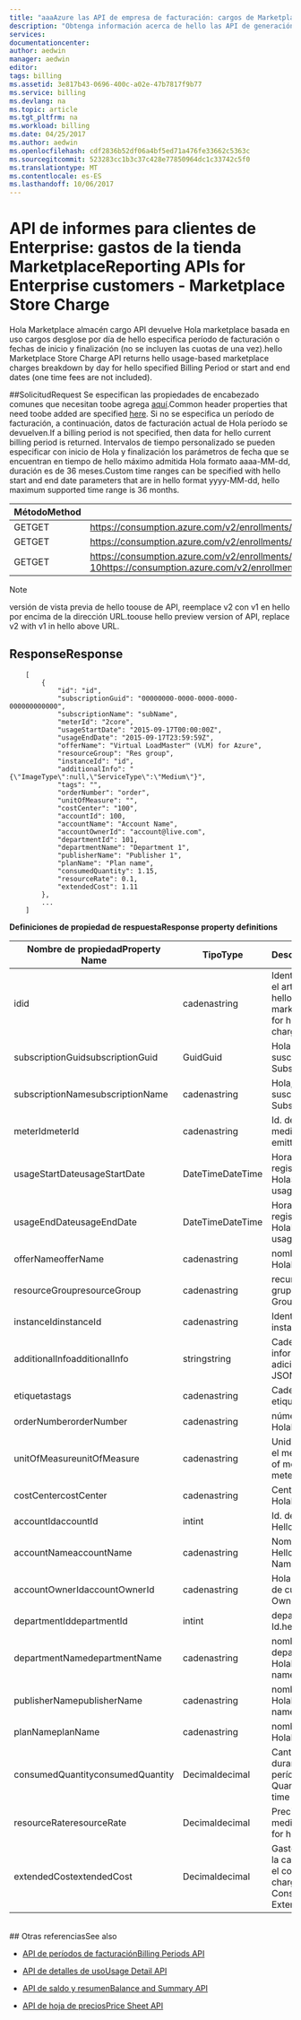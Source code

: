 ```yaml
---
title: "aaaAzure las API de empresa de facturación: cargos de Marketplace | Documentos de Microsoft"
description: "Obtenga información acerca de hello las API de generación de informes que permiten a los datos de consumo de Azure Enterprise los clientes toopull mediante programación."
services: 
documentationcenter: 
author: aedwin
manager: aedwin
editor: 
tags: billing
ms.assetid: 3e817b43-0696-400c-a02e-47b7817f9b77
ms.service: billing
ms.devlang: na
ms.topic: article
ms.tgt_pltfrm: na
ms.workload: billing
ms.date: 04/25/2017
ms.author: aedwin
ms.openlocfilehash: cdf2836b52df06a4bf5ed71a476fe33662c5363c
ms.sourcegitcommit: 523283cc1b3c37c428e77850964dc1c33742c5f0
ms.translationtype: MT
ms.contentlocale: es-ES
ms.lasthandoff: 10/06/2017
---
```

# <a name="reporting-apis-for-enterprise-customers---marketplace-store-charge"></a><span data-ttu-id="63d51-103">API de informes para clientes de Enterprise: gastos de la tienda Marketplace</span><span class="sxs-lookup"><span data-stu-id="63d51-103">Reporting APIs for Enterprise customers - Marketplace Store Charge</span></span>

<span data-ttu-id="63d51-104">Hola Marketplace almacén cargo API devuelve Hola marketplace basada en uso cargos desglose por día de hello especifica período de facturación o fechas de inicio y finalización (no se incluyen las cuotas de una vez).</span><span class="sxs-lookup"><span data-stu-id="63d51-104">hello Marketplace Store Charge API returns hello usage-based marketplace charges breakdown by day for hello specified Billing Period or start and end dates (one time fees are not included).</span></span>

##<a name="request"></a><span data-ttu-id="63d51-105">Solicitud</span><span class="sxs-lookup"><span data-stu-id="63d51-105">Request</span></span> 
<span data-ttu-id="63d51-106">Se especifican las propiedades de encabezado comunes que necesitan toobe agrega [aquí](billing-enterprise-api.md).</span><span class="sxs-lookup"><span data-stu-id="63d51-106">Common header properties that need toobe added are specified [here](billing-enterprise-api.md).</span></span> <span data-ttu-id="63d51-107">Si no se especifica un período de facturación, a continuación, datos de facturación actual de Hola período se devuelven.</span><span class="sxs-lookup"><span data-stu-id="63d51-107">If a billing period is not specified, then data for hello current billing period is returned.</span></span> <span data-ttu-id="63d51-108">Intervalos de tiempo personalizado se pueden especificar con inicio de Hola y finalización los parámetros de fecha que se encuentran en tiempo de hello máximo admitida Hola formato aaaa-MM-dd, duración es de 36 meses.</span><span class="sxs-lookup"><span data-stu-id="63d51-108">Custom time ranges can be specified with hello start and end date parameters that are in hello format yyyy-MM-dd, hello maximum supported time range is 36 months.</span></span>  

|<span data-ttu-id="63d51-109">Método</span><span class="sxs-lookup"><span data-stu-id="63d51-109">Method</span></span> | <span data-ttu-id="63d51-110">URI de solicitud</span><span class="sxs-lookup"><span data-stu-id="63d51-110">Request URI</span></span>|
|-|-|
|<span data-ttu-id="63d51-111">GET</span><span class="sxs-lookup"><span data-stu-id="63d51-111">GET</span></span>|<span data-ttu-id="63d51-112">https://consumption.azure.com/v2/enrollments/{enrollmentNumber}/marketplacecharges</span><span class="sxs-lookup"><span data-stu-id="63d51-112">https://consumption.azure.com/v2/enrollments/{enrollmentNumber}/marketplacecharges</span></span>|
|<span data-ttu-id="63d51-113">GET</span><span class="sxs-lookup"><span data-stu-id="63d51-113">GET</span></span>|<span data-ttu-id="63d51-114">https://consumption.azure.com/v2/enrollments/{enrollmentNumber}/billingPeriods/{billingPeriod}/marketplacecharges</span><span class="sxs-lookup"><span data-stu-id="63d51-114">https://consumption.azure.com/v2/enrollments/{enrollmentNumber}/billingPeriods/{billingPeriod}/marketplacecharges</span></span>|
|<span data-ttu-id="63d51-115">GET</span><span class="sxs-lookup"><span data-stu-id="63d51-115">GET</span></span>|<span data-ttu-id="63d51-116">https://consumption.azure.com/v2/enrollments/{enrollmentNumber}/marketplacechargesbycustomdate?startTime=2017-01-01&endTime=2017-01-10</span><span class="sxs-lookup"><span data-stu-id="63d51-116">https://consumption.azure.com/v2/enrollments/{enrollmentNumber}/marketplacechargesbycustomdate?startTime=2017-01-01&endTime=2017-01-10</span></span>|

> [!Note]
> <span data-ttu-id="63d51-117">versión de vista previa de hello toouse de API, reemplace v2 con v1 en hello por encima de la dirección URL.</span><span class="sxs-lookup"><span data-stu-id="63d51-117">toouse hello preview version of API, replace v2 with v1 in hello above URL.</span></span>
>

## <a name="response"></a><span data-ttu-id="63d51-118">Response</span><span class="sxs-lookup"><span data-stu-id="63d51-118">Response</span></span>
 
    
        [
            {
                "id": "id",
                "subscriptionGuid": "00000000-0000-0000-0000-000000000000",
                "subscriptionName": "subName",
                "meterId": "2core",
                "usageStartDate": "2015-09-17T00:00:00Z",
                "usageEndDate": "2015-09-17T23:59:59Z",
                "offerName": "Virtual LoadMaster™ (VLM) for Azure",
                "resourceGroup": "Res group",
                "instanceId": "id",
                "additionalInfo": "{\"ImageType\":null,\"ServiceType\":\"Medium\"}",
                "tags": "",
                "orderNumber": "order",
                "unitOfMeasure": "",
                "costCenter": "100",
                "accountId": 100,
                "accountName": "Account Name",
                "accountOwnerId": "account@live.com",
                "departmentId": 101,
                "departmentName": "Department 1",
                "publisherName": "Publisher 1",
                "planName": "Plan name",
                "consumedQuantity": 1.15,
                "resourceRate": 0.1,
                "extendedCost": 1.11
            },
            ...
        ]
    

<span data-ttu-id="63d51-119">**Definiciones de propiedad de respuesta**</span><span class="sxs-lookup"><span data-stu-id="63d51-119">**Response property definitions**</span></span>

|<span data-ttu-id="63d51-120">Nombre de propiedad</span><span class="sxs-lookup"><span data-stu-id="63d51-120">Property Name</span></span>| <span data-ttu-id="63d51-121">Tipo</span><span class="sxs-lookup"><span data-stu-id="63d51-121">Type</span></span>| <span data-ttu-id="63d51-122">Descripción</span><span class="sxs-lookup"><span data-stu-id="63d51-122">Description</span></span>
|-|-|-|
|<span data-ttu-id="63d51-123">id</span><span class="sxs-lookup"><span data-stu-id="63d51-123">id</span></span>|<span data-ttu-id="63d51-124">cadena</span><span class="sxs-lookup"><span data-stu-id="63d51-124">string</span></span>|<span data-ttu-id="63d51-125">Identificador único para el artículo de costo de hello marketplace</span><span class="sxs-lookup"><span data-stu-id="63d51-125">Unique Id for hello marketplace charge item</span></span>|
|<span data-ttu-id="63d51-126">subscriptionGuid</span><span class="sxs-lookup"><span data-stu-id="63d51-126">subscriptionGuid</span></span>|<span data-ttu-id="63d51-127">Guid</span><span class="sxs-lookup"><span data-stu-id="63d51-127">Guid</span></span>|<span data-ttu-id="63d51-128">Hola Guid de la suscripción</span><span class="sxs-lookup"><span data-stu-id="63d51-128">hello Subscription Guid</span></span>|
|<span data-ttu-id="63d51-129">subscriptionName</span><span class="sxs-lookup"><span data-stu-id="63d51-129">subscriptionName</span></span>|<span data-ttu-id="63d51-130">cadena</span><span class="sxs-lookup"><span data-stu-id="63d51-130">string</span></span>|<span data-ttu-id="63d51-131">Hola, nombre de la suscripción</span><span class="sxs-lookup"><span data-stu-id="63d51-131">hello Subscription Name</span></span>|
|<span data-ttu-id="63d51-132">meterId</span><span class="sxs-lookup"><span data-stu-id="63d51-132">meterId</span></span>|<span data-ttu-id="63d51-133">cadena</span><span class="sxs-lookup"><span data-stu-id="63d51-133">string</span></span>|<span data-ttu-id="63d51-134">Id. de hello genera medidor</span><span class="sxs-lookup"><span data-stu-id="63d51-134">Id for hello emitted Meter</span></span>|
|<span data-ttu-id="63d51-135">usageStartDate</span><span class="sxs-lookup"><span data-stu-id="63d51-135">usageStartDate</span></span>|<span data-ttu-id="63d51-136">DateTime</span><span class="sxs-lookup"><span data-stu-id="63d51-136">DateTime</span></span>|<span data-ttu-id="63d51-137">Hora de inicio de registro de uso de Hola</span><span class="sxs-lookup"><span data-stu-id="63d51-137">Start time for hello usage record</span></span>|
|<span data-ttu-id="63d51-138">usageEndDate</span><span class="sxs-lookup"><span data-stu-id="63d51-138">usageEndDate</span></span>|<span data-ttu-id="63d51-139">DateTime</span><span class="sxs-lookup"><span data-stu-id="63d51-139">DateTime</span></span>|<span data-ttu-id="63d51-140">Hora de finalización de registro de uso de Hola</span><span class="sxs-lookup"><span data-stu-id="63d51-140">End time for hello usage record</span></span>|
|<span data-ttu-id="63d51-141">offerName</span><span class="sxs-lookup"><span data-stu-id="63d51-141">offerName</span></span>|<span data-ttu-id="63d51-142">cadena</span><span class="sxs-lookup"><span data-stu-id="63d51-142">string</span></span>|<span data-ttu-id="63d51-143">nombre de la oferta de Hola</span><span class="sxs-lookup"><span data-stu-id="63d51-143">hello Offer name</span></span>|
|<span data-ttu-id="63d51-144">resourceGroup</span><span class="sxs-lookup"><span data-stu-id="63d51-144">resourceGroup</span></span>|<span data-ttu-id="63d51-145">cadena</span><span class="sxs-lookup"><span data-stu-id="63d51-145">string</span></span>|<span data-ttu-id="63d51-146">recursos de Hello grupo</span><span class="sxs-lookup"><span data-stu-id="63d51-146">hello resource Group</span></span>|
|<span data-ttu-id="63d51-147">instanceId</span><span class="sxs-lookup"><span data-stu-id="63d51-147">instanceId</span></span>|<span data-ttu-id="63d51-148">cadena</span><span class="sxs-lookup"><span data-stu-id="63d51-148">string</span></span>|<span data-ttu-id="63d51-149">Identificador de instancia</span><span class="sxs-lookup"><span data-stu-id="63d51-149">Instance Id</span></span>|
|<span data-ttu-id="63d51-150">additionalInfo</span><span class="sxs-lookup"><span data-stu-id="63d51-150">additionalInfo</span></span>|<span data-ttu-id="63d51-151">string</span><span class="sxs-lookup"><span data-stu-id="63d51-151">string</span></span>|<span data-ttu-id="63d51-152">Cadena JSON de información adicional</span><span class="sxs-lookup"><span data-stu-id="63d51-152">Additional info JSON string</span></span>|
|<span data-ttu-id="63d51-153">etiquetas</span><span class="sxs-lookup"><span data-stu-id="63d51-153">tags</span></span>|<span data-ttu-id="63d51-154">cadena</span><span class="sxs-lookup"><span data-stu-id="63d51-154">string</span></span>|<span data-ttu-id="63d51-155">Cadena JSON de etiqueta</span><span class="sxs-lookup"><span data-stu-id="63d51-155">Tag JSON string</span></span>|
|<span data-ttu-id="63d51-156">orderNumber</span><span class="sxs-lookup"><span data-stu-id="63d51-156">orderNumber</span></span>|<span data-ttu-id="63d51-157">cadena</span><span class="sxs-lookup"><span data-stu-id="63d51-157">string</span></span>|<span data-ttu-id="63d51-158">número de pedido de Hola</span><span class="sxs-lookup"><span data-stu-id="63d51-158">hello order number</span></span>|
|<span data-ttu-id="63d51-159">unitOfMeasure</span><span class="sxs-lookup"><span data-stu-id="63d51-159">unitOfMeasure</span></span>|<span data-ttu-id="63d51-160">cadena</span><span class="sxs-lookup"><span data-stu-id="63d51-160">string</span></span>|<span data-ttu-id="63d51-161">Unidad de medida para el medidor de Hola</span><span class="sxs-lookup"><span data-stu-id="63d51-161">Unit of measure for hello meter</span></span>|
|<span data-ttu-id="63d51-162">costCenter</span><span class="sxs-lookup"><span data-stu-id="63d51-162">costCenter</span></span>|<span data-ttu-id="63d51-163">cadena</span><span class="sxs-lookup"><span data-stu-id="63d51-163">string</span></span>|<span data-ttu-id="63d51-164">Centro de costo de Hola</span><span class="sxs-lookup"><span data-stu-id="63d51-164">hello cost center</span></span>|
|<span data-ttu-id="63d51-165">accountId</span><span class="sxs-lookup"><span data-stu-id="63d51-165">accountId</span></span>|<span data-ttu-id="63d51-166">int</span><span class="sxs-lookup"><span data-stu-id="63d51-166">int</span></span>|<span data-ttu-id="63d51-167">Id. de cuenta de Hello</span><span class="sxs-lookup"><span data-stu-id="63d51-167">hello account Id</span></span>|
|<span data-ttu-id="63d51-168">accountName</span><span class="sxs-lookup"><span data-stu-id="63d51-168">accountName</span></span>|<span data-ttu-id="63d51-169">cadena</span><span class="sxs-lookup"><span data-stu-id="63d51-169">string</span></span> |<span data-ttu-id="63d51-170">Nombre de la cuenta de Hello</span><span class="sxs-lookup"><span data-stu-id="63d51-170">hello Account Name</span></span>|
|<span data-ttu-id="63d51-171">accountOwnerId</span><span class="sxs-lookup"><span data-stu-id="63d51-171">accountOwnerId</span></span>|<span data-ttu-id="63d51-172">cadena</span><span class="sxs-lookup"><span data-stu-id="63d51-172">string</span></span>|<span data-ttu-id="63d51-173">Hola Id. de propietario de cuenta</span><span class="sxs-lookup"><span data-stu-id="63d51-173">hello Account Owner Id</span></span>|
|<span data-ttu-id="63d51-174">departmentId</span><span class="sxs-lookup"><span data-stu-id="63d51-174">departmentId</span></span>|<span data-ttu-id="63d51-175">int</span><span class="sxs-lookup"><span data-stu-id="63d51-175">int</span></span>|<span data-ttu-id="63d51-176">departamento de Hello Id.</span><span class="sxs-lookup"><span data-stu-id="63d51-176">hello department Id</span></span>|
|<span data-ttu-id="63d51-177">departmentName</span><span class="sxs-lookup"><span data-stu-id="63d51-177">departmentName</span></span>|<span data-ttu-id="63d51-178">cadena</span><span class="sxs-lookup"><span data-stu-id="63d51-178">string</span></span>|<span data-ttu-id="63d51-179">nombre del departamento de Hola</span><span class="sxs-lookup"><span data-stu-id="63d51-179">hello department name</span></span>|
|<span data-ttu-id="63d51-180">publisherName</span><span class="sxs-lookup"><span data-stu-id="63d51-180">publisherName</span></span>|<span data-ttu-id="63d51-181">cadena</span><span class="sxs-lookup"><span data-stu-id="63d51-181">string</span></span>|<span data-ttu-id="63d51-182">nombre del publicador Hola</span><span class="sxs-lookup"><span data-stu-id="63d51-182">hello publisher name</span></span>|
|<span data-ttu-id="63d51-183">planName</span><span class="sxs-lookup"><span data-stu-id="63d51-183">planName</span></span>|<span data-ttu-id="63d51-184">cadena</span><span class="sxs-lookup"><span data-stu-id="63d51-184">string</span></span>|<span data-ttu-id="63d51-185">nombre del Plan de Hola</span><span class="sxs-lookup"><span data-stu-id="63d51-185">hello Plan name</span></span>|
|<span data-ttu-id="63d51-186">consumedQuantity</span><span class="sxs-lookup"><span data-stu-id="63d51-186">consumedQuantity</span></span>|<span data-ttu-id="63d51-187">Decimal</span><span class="sxs-lookup"><span data-stu-id="63d51-187">decimal</span></span>|<span data-ttu-id="63d51-188">Cantidad consumida durante este período</span><span class="sxs-lookup"><span data-stu-id="63d51-188">Consumed Quantity during this time period</span></span>|
|<span data-ttu-id="63d51-189">resourceRate</span><span class="sxs-lookup"><span data-stu-id="63d51-189">resourceRate</span></span>|<span data-ttu-id="63d51-190">Decimal</span><span class="sxs-lookup"><span data-stu-id="63d51-190">decimal</span></span>|<span data-ttu-id="63d51-191">Precio por unidad de medidor Hola</span><span class="sxs-lookup"><span data-stu-id="63d51-191">Unit price for hello meter</span></span>|
|<span data-ttu-id="63d51-192">extendedCost</span><span class="sxs-lookup"><span data-stu-id="63d51-192">extendedCost</span></span>|<span data-ttu-id="63d51-193">Decimal</span><span class="sxs-lookup"><span data-stu-id="63d51-193">decimal</span></span>|<span data-ttu-id="63d51-194">Gasto estimado según la cantidad consumida y el costo total</span><span class="sxs-lookup"><span data-stu-id="63d51-194">Estimated charge based on Consumed Quantity and Extended cost</span></span>|
<br/>
## <a name="see-also"></a><span data-ttu-id="63d51-195">Otras referencias</span><span class="sxs-lookup"><span data-stu-id="63d51-195">See also</span></span>

* [<span data-ttu-id="63d51-196">API de períodos de facturación</span><span class="sxs-lookup"><span data-stu-id="63d51-196">Billing Periods API</span></span>](billing-enterprise-api-billing-periods.md)

* [<span data-ttu-id="63d51-197">API de detalles de uso</span><span class="sxs-lookup"><span data-stu-id="63d51-197">Usage Detail API</span></span>](billing-enterprise-api-usage-detail.md) 

* [<span data-ttu-id="63d51-198">API de saldo y resumen</span><span class="sxs-lookup"><span data-stu-id="63d51-198">Balance and Summary API</span></span>](billing-enterprise-api-balance-summary.md)

* [<span data-ttu-id="63d51-199">API de hoja de precios</span><span class="sxs-lookup"><span data-stu-id="63d51-199">Price Sheet API</span></span>](billing-enterprise-api-pricesheet.md)